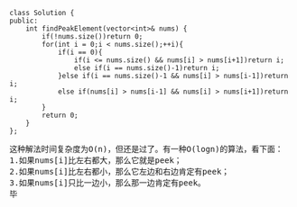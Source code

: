 ```
class Solution {
public:
    int findPeakElement(vector<int>& nums) {
        if(!nums.size())return 0;
        for(int i = 0;i < nums.size();++i){
            if(i == 0){
                if(i <= nums.size() && nums[i] > nums[i+1])return i;
                else if(i == nums.size()-1)return i;
            }else if(i == nums.size()-1 && nums[i] > nums[i-1])return i;
            else if(nums[i] > nums[i-1] && nums[i] > nums[i+1])return i;
        }
        return 0;
    }
};
```
<pre>这种解法时间复杂度为O(n)，但还是过了。有一种O(logn)的算法，看下面：
1.如果nums[i]比左右都大，那么它就是peek；
2.如果nums[i]比左右都小，那么它左边和右边肯定有peek；
3.如果nums[i]只比一边小，那么那一边肯定有peek。
毕</pre>
